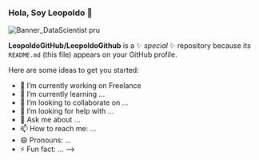 ### Hola, Soy Leopoldo  👋

![Banner_DataScientist pru](https://github.com/LeopoldoGitHub/LeopoldoGithub/assets/122738840/405f77c7-7993-4669-b985-2322e4dc30f1)

**LeopoldoGitHub/LeopoldoGithub** is a ✨ _special_ ✨ repository because its `README.md` (this file) appears on your GitHub profile.

Here are some ideas to get you started:

- 🔭 I’m currently working on Freelance
- 🌱 I’m currently learning ...
- 👯 I’m looking to collaborate on ...
- 🤔 I’m looking for help with ...
- 💬 Ask me about ...
- 📫 How to reach me: ...
- 😄 Pronouns: ...
- ⚡ Fun fact: ...
-->
